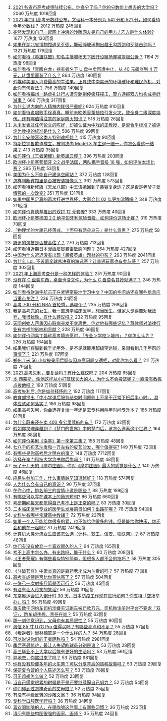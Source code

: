1. [2021 各省市高考成绩陆续公布，你查分了吗？你的分数能上想去的大学吗？](https://www.zhihu.com/question/466693006) 2060 万热度 1018回复
1. [2021 年四川高考分数线公布，文理科一本分别为 541 分和 521 分，如何看待今年分数线？](https://www.zhihu.com/question/466835029) 2012 万热度 245回复
1. [突然发现和自己一起网上冲浪的沙雕网友是自己的甲方 / 乙方是什么体验?](https://www.zhihu.com/question/465724596) 1677 万热度 130回复
1. [如果在湖北省博物馆遇见歹徒，能砸碎玻璃掏出越王勾践剑和歹徒击剑吗？](https://www.zhihu.com/question/466117995) 1321 万热度 179回复
1. [如何看待《英雄联盟》知名主播滕杨天下因开设赌场罪被提起公诉？](https://www.zhihu.com/question/464376334) 1194 万热度 98回复
1. [如何看待「青眼白龙」持有者名下 U 盘拍卖再遭中止，从 40 元飙涨到 4 万元，U 盘里面装了什么？](https://www.zhihu.com/question/466587646) 864 万热度 180回复
1. [外媒称美国人消费最高的牛油果，正导致中南美洲的环境破坏和难民危机，对此你有何看法？](https://www.zhihu.com/question/466723204) 756 万热度 149回复
1. [如何看待福州一路虎礼让行人遭奔驰别停疯狂撞击，警方通报双方均构成寻衅滋事？](https://www.zhihu.com/question/466514894) 660 万热度 317回复
1. [为什么说内向的人精神内耗很严重呢?](https://www.zhihu.com/question/438833344) 624 万热度 810回复
1. [如何看待说唱歌手徐真真，睡前未吹熄香薰蜡烛引发火灾，致全身二级深度烧伤。还有哪值得注意的家庭防火知识？](https://www.zhihu.com/question/466504088) 518 万热度 26回复
1. [从未发表过任何论文的陈好，却被认证为中戏的正教授，是否合乎标准？被评定为教授的标准是什么？](https://www.zhihu.com/question/466544935) 506 万热度 99回复
1. [为什么安陵容这类人特别难相处？](https://www.zhihu.com/question/465876363) 415 万热度 90回复
1. [特斯拉销售欺诈成立，被判决向 Model X 车主退一赔一，你怎么看这一结果？](https://www.zhihu.com/question/466355841) 413 万热度 35回复
1. [如何评价《王者荣耀》新英雄云缨？](https://www.zhihu.com/question/456762502) 396 万热度 203回复
1. [欧洲杯小组赛葡萄牙 2:2 战平法国，两队携手晋级 16 强，如何评价本场比赛？](https://www.zhihu.com/question/466781763) 395 万热度 53回复
1. [美国为什么不能自己建造空间站？](https://www.zhihu.com/question/466163410) 372 万热度 128回复
1. [怎样判断宾馆里是否被安装摄像头？](https://www.zhihu.com/question/24929266) 362 万热度 573回复
1. [如何看待新修版《天龙八部》中王语嫣回到了慕容复身边？这是否是老爷子爱情观的一次改变?](https://www.zhihu.com/question/466375037) 351 万热度 131回复
1. [如果中国男足真的再次打进世界杯，大家会比 02 年更加沸腾吗？](https://www.zhihu.com/question/463752483) 348 万热度 211回复
1. [如何评价肯德基推出的双拼 12 元套餐?](https://www.zhihu.com/question/466259792) 333 万热度 40回复
1. [欧洲杯小组赛德国 2:2 绝平匈牙利惊险晋级，如何评价这场比赛？](https://www.zhihu.com/question/466949144) 319 万热度 70回复
1. [「物理学的大厦已经落成，上面只有两朵乌云」是什么意思？](https://www.zhihu.com/question/319790208) 275 万热度 58回复
1. [周迅的演技是否被高估了？](https://www.zhihu.com/question/296224065) 270 万热度 713回复
1. [如何看待近期日本漫画屡屡暴雷敏感问题？](https://www.zhihu.com/question/465217223) 264 万热度 427回复
1. [中国为什么迟迟没有出现「超级英雄」题材的电影？](https://www.zhihu.com/question/55011793) 263 万热度 2041回复
1. [为什么 LoL 不设置全球总决赛的海选赛？让普通玩家也有参与感？](https://www.zhihu.com/question/348029119) 257 万热度 303回复
1. [2021 年上海高考查分是一种怎样的体验？](https://www.zhihu.com/question/463610724) 251 万热度 90回复
1. [没有在 C 盘装东西，桌面也没文件，为什么 C 盘莫名其妙就满了？](https://www.zhihu.com/question/456677257) 246 万热度 144回复
1. [如何看待欧洲宇航员正在紧锣密鼓地学习中文？中国的空间站还有哪些信息应当重点关注？](https://www.zhihu.com/question/466521697) 236 万热度 24回复
1. [高考 700 分和 NBA 首轮秀，选哪个？](https://www.zhihu.com/question/464138535) 235 万热度 268回复
1. [我是高考完的女生，我一直想学临床医学，想当医生，但家人觉得苦劝我放弃，我很犹豫，有什么建议吗？](https://www.zhihu.com/question/465870397) 232 万热度 95回复
1. [天同创始人蒋勇因心脏病突发不幸离世，你对他有哪些记忆？蒋律师对法律行业有怎样的影响和贡献？](https://www.zhihu.com/question/466834495) 228 万热度 66回复
1. [如何评价网易丁磊称高考填志愿时，「专业＞学校＞城市」？你怎么认为？](https://www.zhihu.com/question/466700024) 226 万热度 164回复
1. [如果我们穿越到数千光年外，是不是就能用超级望远镜，亲眼看到几千年前的事情了？](https://www.zhihu.com/question/429699064) 221 万热度 117回复
1. [郑州 1 米 56 小伙被录用后疑似因身高问题又遭拒，对此你怎么看？](https://www.zhihu.com/question/466582127) 211 万热度 79回复
1. [2021 高考失利，要复读吗？有什么建议吗？](https://www.zhihu.com/question/464438124) 204 万热度 65回复
1. [本·西蒙斯，像他这样从小打篮球长大的人，为什么不会投篮呢？一直没有教练点拨他吗？](https://www.zhihu.com/question/466334440) 199 万热度 51回复
1. [高考失利后, 你是如何释怀的？](https://www.zhihu.com/question/282477570) 192 万热度 117回复
1. [教育部提出「中小学课后服务结束时间原则上不早于正常下班后半小时」，具体应该如何落实？](https://www.zhihu.com/question/466568287) 186 万热度 98回复
1. [如果高考失利，你会选择复读一年还是去专科用两年时间专升本？](https://www.zhihu.com/question/328514956) 185 万热度 81回复
1. [为什么蔚来还在卖 400 多公里续航的车？](https://www.zhihu.com/question/465399311) 172 万热度 62回复
1. [假如你灵魂穿越到了《楚门的世界》中的楚门后，该怎么逃离这个世界？](https://www.zhihu.com/question/463821503) 164 万热度 88回复
1. [如何评价美剧《洛基》第一季第三集？](https://www.zhihu.com/question/466766242) 158 万热度 48回复
1. [七八千的布艺沙发和一万左右的皮艺沙发，哪个值得买?](https://www.zhihu.com/question/341967701) 149 万热度 72回复
1. [有哪些是你高考后才明白的事？](https://www.zhihu.com/question/51343040) 148 万热度 7712回复
1. [选择在澳门科技大学念书你后悔吗？](https://www.zhihu.com/question/395824634) 141 万热度 48回复
1. [玩了十几天的《摩尔庄园》，你对《摩尔庄园》最大的感觉是什么？](https://www.zhihu.com/question/465468791) 140 万热度 46回复
1. [应届生参加工作，什么事情越早知道越好？](https://www.zhihu.com/question/407372614) 118 万热度 574回复
1. [人为什么会有自己的意识？](https://www.zhihu.com/question/25852574) 90 万热度 37回复
1. [在你心中，排名前三的言情小说是哪些？](https://www.zhihu.com/question/381690632) 88 万热度 189回复
1. [有哪些可以写在课本上的励志短句?](https://www.zhihu.com/question/370697717) 86 万热度 660回复
1. [考研期间每天都觉得自己考不上是正常的吗？](https://www.zhihu.com/question/465105306) 83 万热度 30回复
1. [二本临床医学专业的医学生发展前景如何？出路在哪？](https://www.zhihu.com/question/368279194) 76 万热度 94回复
1. [文科生有哪些宝藏高中教辅？](https://www.zhihu.com/question/434586269) 72 万热度 23回复
1. [如果一个人不能给你很多的爱，也不能给你很多的钱，但是能给你快乐，你还会和他在一起吗?](https://www.zhihu.com/question/458007669) 70 万热度 2419回复
1. [计算机大类分流女生应该怎么选（计科、软工、信安、物联网）？](https://www.zhihu.com/question/464081479) 67 万热度 46回复
1. [你们有没有放弃一个喜欢很久的人？](https://www.zhihu.com/question/466274655) 64 万热度 165回复
1. [考不上高中怎么办，有出路吗，能干什么？](https://www.zhihu.com/question/465806019) 60 万热度 208回复
1. [《王者荣耀》有哪些看似特别简单，但很多人都不会的技巧？](https://www.zhihu.com/question/446136518) 58 万热度 305回复
1. [《斗破苍穹》中萧炎真的是靠药老才成为斗帝的吗？](https://www.zhihu.com/question/325197543) 57 万热度 77回复
1. [高考查成绩是否比你预估高了？](https://www.zhihu.com/question/407531101) 57 万热度 504回复
1. [一张弓一次射多只箭是否可行？](https://www.zhihu.com/question/304821244) 56 万热度 45回复
1. [有没有让人秒笑的笑话?](https://www.zhihu.com/question/466244043) 56 万热度 31回复
1. [东京奥运会进入倒计时 30 天，日本防疫工作现在进行如何？你支持「空场举办」吗？](https://www.zhihu.com/question/466695575) 56 万热度 49回复
1. [重庆数千网约车司机涉嫌无证跑车被罚款万元，司机称注册时平台不要求「双证」，跑车却违规，责任在谁？](https://www.zhihu.com/question/466706473) 55 万热度 62回复
1. [哪一刻你意识到，父母也有其局限性？](https://www.zhihu.com/question/465553728) 55 万热度 90回复
1. [海信 85 寸 U7G Pro 值得买吗？有哪些亮点和不足？](https://www.zhihu.com/question/465575735) 55 万热度 57回复
1. [《叛逆者》里林楠笙是一个什么样的人？](https://www.zhihu.com/question/463791665) 54 万热度 28回复
1. [可以说说你们的王者昵称吗？](https://www.zhihu.com/question/442206137) 54 万热度 2981回复
1. [季后赛最惊艳，最让人失望的球员分别是谁？](https://www.zhihu.com/question/466186916) 53 万热度 28回复
1. [高三毕业不上大学以后能有更好的生活吗？](https://www.zhihu.com/question/465162371) 53 万热度 561回复
1. [异地恋，你熬过来了吗？](https://www.zhihu.com/question/456081793) 53 万热度 981回复
1. [你有没有珍藏多年的火车票？可以分享背后的旅程故事吗？](https://www.zhihu.com/question/466251300) 53 万热度 29回复
1. [保研夏令营的个人陈述怎么写？](https://www.zhihu.com/question/30606095) 53 万热度 78回复
1. [可乐鸡翅怎么做？](https://www.zhihu.com/question/30139966) 52 万热度 23回复
1. [当自己感觉很累的时候是不是还要继续逼自己努力？](https://www.zhihu.com/question/23678611) 52 万热度 54回复
1. [你们碰到过怎样奇葩的丈母娘？](https://www.zhihu.com/question/277706428) 52 万热度 25回复
1. [有没有神级反转的沙雕文案？](https://www.zhihu.com/question/452293238) 36 万热度 94回复
1. [专科学口腔医学行吗？](https://www.zhihu.com/question/383445313) 36 万热度 34回复
1. [喜欢喝咖啡的人，在喝咖啡这件事上有哪些习惯？](https://www.zhihu.com/question/463153685) 36 万热度 223回复
1. [请问有哪些构图很强的画家、画师？](https://www.zhihu.com/question/464287491) 35 万热度 24回复